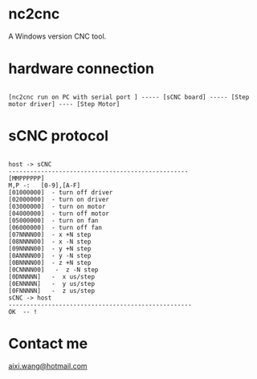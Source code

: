 # nc2cnc
A Windows version CNC tool.

# hardware connection
<pre><code>
[nc2cnc run on PC with serial port ] ----- [sCNC board] ----- [Step motor driver] ---- [Step Motor]
</code></pre>

# sCNC protocol
<pre><code>
host -> sCNC
--------------------------------------------------
[MMPPPPPP]
M,P -:   [0-9],[A-F]
[01000000]  - turn off driver
[02000000]  - turn on driver
[03000000]  - turn on motor
[04000000]  - turn off motor
[05000000]  - turn on fan
[06000000]  - turn off fan
[07NNNN00]  - x +N step
[08NNNN00]  - x -N step
[09NNNN00]  - y +N step
[0ANNNN00]  - y -N step
[0BNNNN00]  - z +N step
[0CNNNN00]   -  z -N step
[0DNNNNN]   -  x us/step
[0ENNNNN]   -  y us/step
[0FNNNNN]   -  z us/step
sCNC -> host
---------------------------------------------------
OK  -- !
</code></pre>
# Contact me
aixi.wang@hotmail.com


